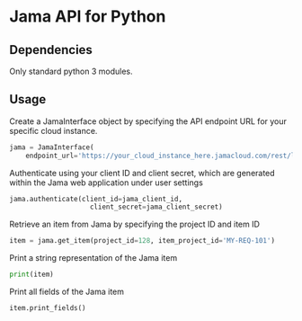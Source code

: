 # Jama API for Python

## Dependencies

Only standard python 3 modules.

## Usage

Create a JamaInterface object by specifying the API endpoint URL for your specific cloud instance.

```python
jama = JamaInterface(
    endpoint_url='https://your_cloud_instance_here.jamacloud.com/rest/latest')
```

Authenticate using your client ID and client secret, which are generated within the Jama web application under user settings

```python
jama.authenticate(client_id=jama_client_id,
                    client_secret=jama_client_secret)
```

Retrieve an item from Jama by specifying the project ID and item ID

```python
item = jama.get_item(project_id=128, item_project_id='MY-REQ-101')
```

Print a string representation of the Jama item

```python
print(item)
```

Print all fields of the Jama item

```python
item.print_fields()
```
